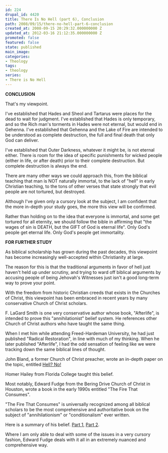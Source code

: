 ```yaml
---
id: 224
drupal_id: 4420
title: There Is No Hell (part 6), Conclusion
path: 2008/09/15/there-no-hell-part-6-conclusion
created_at: 2008-09-15 20:29:32.000000000 Z
updated_at: 2012-03-16 21:12:35.000000000 Z
promoted: false
featured: false
state: published
main_image: 
categories:
- Theology
tags:
- theology
series:
- There is No Hell
---
```

<strong>CONCLUSION</strong>

That's my viewpoint.

I've established that Hades and Sheol and Tartarus were places for the dead to wait for judgment. I've established that Hades is only temporary, and so the Rich man's torments in Hades were not eternal, but would end in Gehenna. I've established that Gehenna and the Lake of Fire are intended to be understood as complete destruction, the full and final death that only God can deliver.

I've established that Outer Darkness, whatever it might be, is not eternal either. There is room for the idea of specific punishments for wicked people (either in life, or after death) prior to their complete destruction. But complete destruction is always the end.

There are many other ways we could approach this, from the biblical teaching that man is NOT naturally immortal, to the lack of "hell" in early Christian teaching, to the tons of other verses that state strongly that evil people are not tortured, but destroyed.

Although I've given only a cursory look at the subject, I am confident that the more in-depth your study goes, the more this view will be confirmed.

Rather than holding on to the idea that everyone is immortal, and some get tortured for all eternity, we should follow the bible in affirming that "the wages of sin is DEATH, but the GIFT of God is eternal life". Only God's people get eternal life. Only God's people get immortality.

<strong>
FOR FURTHER STUDY</strong>

As biblical scholarship has grown during the past decades, this viewpoint has become increasingly well-accepted within Christianity at large.

The reason for this is that the traditional arguments in favor of hell just haven't held up under scrutiny, and trying to ward off biblical arguments by accusing people of being Jehovah's Witnesses just isn't a good long-term way to prove your point.

With the freedom from historic Christian creeds that exists in the Churches of Christ, this viewpoint has been embraced in recent years by many conservative Church of Christ scholars.

F. LaGard Smith is one very conservative author whose book, "Afterlife", is intended to prove this "annihilationist" belief system. He references other Church of Christ authors who have taught the same thing.

When I met him while attending Freed-Hardeman University, he had just published "Radical Restoration", in line with much of my thinking. When he later published "Afterlife", I had the odd sensation of feeling like we were tracking down the same biblical lines of thought.

John Bland, a former Church of Christ preacher, wrote an in-depth paper on the topic, entitled <a href="http://www.friktech.com/rel/hell.htm">Hell? No!</a>

Homer Hailey from Florida College taught this belief.

Most notably, Edward Fudge from the Bering Drive Church of Christ in Houston, wrote a book in the early 1990s entitled "The Fire That Consumes".

"The Fire That Consumes" is universally recognized among all biblical scholars to be the most comprehensive and authoritative book on the subject of "annihilationism" or "conditionalism" ever written.

Here is a summary of his belief. <a href="http://www.theexaminer.org/volume1/number4/hell.htm">Part 1</a>, <a href="http://www.theexaminer.org/volume1/number6/hell.htm">Part 2</a>.

Where I am only able to deal with some of the issues in a very cursory fashion, Edward Fudge deals with it all in an extremely nuanced and comprehensive way.
